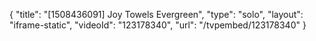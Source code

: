 {
    "title": "[1508436091] Joy Towels Evergreen",
    "type": "solo",
    "layout": "iframe-static",
    "videoId": "123178340",
    "url": "\/tvpembed\/123178340"
}